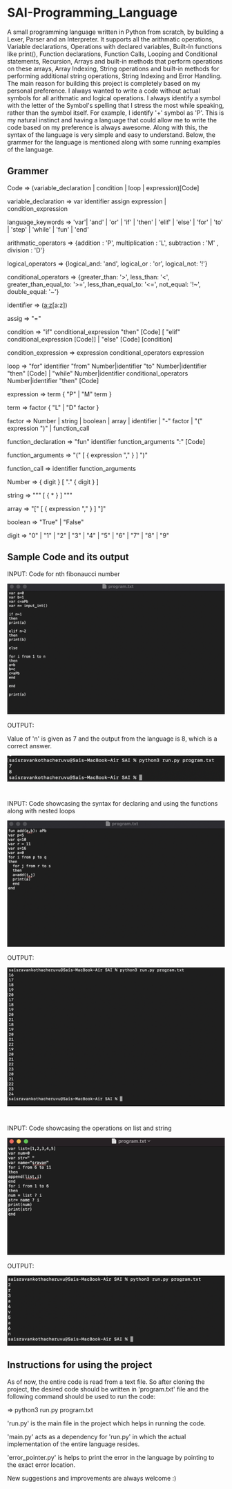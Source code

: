 # SAI-Programming_Language
A small programming language written in Python from scratch, by building a Lexer, Parser and an Interpreter. It supports all the arithmatic operations, Variable declarations, Operations with declared variables, Built-In functions like print(), Function declarations, Function Calls, Looping and Conditional statements, Recursion, Arrays and built-in methods that perform operations on these arrays, Array Indexing, String operations and built-in methods for performing additional string operations, String Indexing and Error Handling. The main reason for building this project is completely based on my personal preference. I always wanted to write a code without actual symbols for all arithmatic and logical operations. I always identify a symbol with the letter of the Symbol's spelling that I stress the most while speaking, rather than the symbol itself. For example, I identify '+' symbol as 'P'. This is my natural instinct and having a language that could allow me to write the code based on my preference is always awesome. Along with this, the syntax of the language is very simple and easy to understand. Below, the grammer for the language is mentioned along with some running examples of the language.

## Grammer
Code => (variable_declaration | condition  | loop | expression)[Code]

variable_declaration => var identifier assign expression | condition_expression

language_keywords => 'var'| 'and' | 'or' | 'if' | 'then' | 'elif' | 'else' | 'for' | 'to' | 'step' | 'while' | 'fun' | 'end'

arithmatic_operators => {addition : 'P', multiplication : 'L', subtraction : 'M' , division : 'D'}

logical_operators => {logical_and: 'and', logical_or : 'or', logical_not: '!'}

conditional_operators => {greater_than: '>', less_than: '<', greater_than_equal_to: '>=', less_than_equal_to: '<=', not_equal: '!~', double_equal: '~'}

identifier => ([a:z]([0:9]|[a:z]|'_')[a:z])

assig => "="

condition => "if" conditional_expression "then" [Code] [ "elif" conditional_expression [Code]] | "else" [Code] [condition]

condition_expression => expression conditional_operators expression

loop => "for" identifier "from" Number|identifier "to" Number|identifier "then" [Code] | "while" Number|identifier conditional_operators Number|identifier "then" [Code] 

expression => term { "P" | "M" term }

term => factor { "L" | "D" factor }

factor => Number | string | boolean | array | identifier | "-" factor | "(" expression ")" | function_call

function_declaration => "fun" identifier function_arguments ":" [Code]

function_arguments => "(" [ { expression "," } ] ")"

function_call => identifier function_arguments

Number => { digit } [ "." { digit } ]

string => """ [ { * } ] """

array => "[" [ { expression "," } ] "]"

boolean => "True" | "False"

digit => "0" | "1" | "2" | "3" | "4" | "5" | "6" | "7" | "8" | "9"

## Sample Code and its output

INPUT: Code for nth fibonaucci number

![alt text](https://github.com/saisravan549/SAI-Programming_Language/blob/main/Screen_shots/Screen%20Shot%202021-11-10%20at%206.13.58%20PM.png)

OUTPUT:

Value of 'n' is given as 7 and the output from the language is 8, which is a correct answer.

![alt text](https://github.com/saisravan549/SAI-Programming_Language/blob/main/Screen_shots/Screen%20Shot%202021-11-10%20at%206.14.40%20PM.png)
#
INPUT: Code showcasing the syntax for declaring and using the functions along with nested loops

![alt text](https://github.com/saisravan549/SAI-Programming_Language/blob/main/Screen_shots/Screen%20Shot%202021-11-10%20at%206.21.50%20PM.png)

OUTPUT:

![alt text](https://github.com/saisravan549/SAI-Programming_Language/blob/main/Screen_shots/Screen%20Shot%202021-11-10%20at%206.22.31%20PM.png)
#
INPUT: Code showcasing the operations on list and string

![alt text](https://github.com/saisravan549/SAI-Programming_Language/blob/main/Screen_shots/Screen%20Shot%202021-11-10%20at%206.35.35%20PM.png)

OUTPUT:

![alt text](https://github.com/saisravan549/SAI-Programming_Language/blob/main/Screen_shots/Screen%20Shot%202021-11-10%20at%206.36.07%20PM.png)

## Instructions for using the project

As of now, the entire code is read from a text file. So after cloning the project, the desired code should be written in 'program.txt' file and the following command should be used to run the code:

=> python3 run.py program.txt

'run.py' is the main file in the project which helps in running the code.

'main.py' acts as a dependency for 'run.py' in which the actual implementation of the entire language resides.

'error_pointer.py' is helps to print the error in the language by pointing to the exact error location.

New suggestions and improvements are always welcome :)







